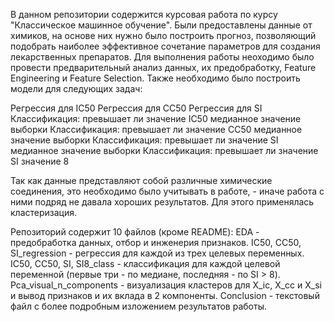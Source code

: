 В данном репозитории содержится курсовая работа по курсу "Классическое машинное обучение". Были предоставлены данные от химиков, на основе них нужно было построить прогноз, позволяющий подобрать наиболее эффективное сочетание параметров для создания лекарственных препаратов. 
Для выполнения работы неоходимо было провести предварительный анализ данных, их предобработку, Feature Engineering и Feature Selection. Также необходимо было построить модели для следующих задач:

 Регрессия для IC50
 Регрессия для CC50
 Регрессия для SI
 Классификация: превышает ли значение IC50 медианное значение выборки
 Классификация: превышает ли значение CC50 медианное значение выборки
 Классификация: превышает ли значение SI медианное значение выборки
 Классификация: превышает ли значение SI значение 8

Так как данные представляют собой различные химические соединения, это необходимо было учитывать в работе, - иначе работа с ними подряд не давала хороших результатов. Для этого применялась кластеризация.

Репозиторий содержит 10 файлов (кроме README):
EDA - предобработка данных, отбор и инженерия признаков.
IC50, CC50, SI_regression - регрессия для каждой из трех целевых переменных.
IC50, CC50, SI, SI8_class - классификация для каждой целевой переменной (первые три - по медиане, последняя - по SI > 8).
Pca_visual_n_components - визуализация кластеров для X_ic, X_cc и X_si и вывод признаков и их вклада в 2 компоненты.
Conclusion - текстовый файл с более подробным изложением результатов работы.
